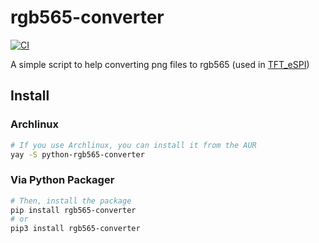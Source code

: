 # rgb565-converter

[![CI](https://github.com/CommanderRedYT/rgb565-converter/actions/workflows/ci.yaml/badge.svg)](https://github.com/CommanderRedYT/rgb565-converter/actions/workflows/ci.yaml)

A simple script to help converting png files to rgb565 (used in [TFT_eSPI](https://github.com/Bodmer/TFT_eSPI))

## Install

### Archlinux

```bash
# If you use Archlinux, you can install it from the AUR
yay -S python-rgb565-converter
```

### Via Python Packager

```bash
# Then, install the package
pip install rgb565-converter
# or
pip3 install rgb565-converter
```
